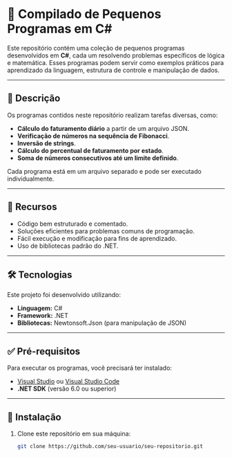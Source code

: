 # 📌 Compilado de Pequenos Programas em C#

Este repositório contém uma coleção de pequenos programas desenvolvidos em **C#**, cada um resolvendo problemas específicos de lógica e matemática. Esses programas podem servir como exemplos práticos para aprendizado da linguagem, estrutura de controle e manipulação de dados.

---

## 📜 Descrição

Os programas contidos neste repositório realizam tarefas diversas, como:
- **Cálculo do faturamento diário** a partir de um arquivo JSON.
- **Verificação de números na sequência de Fibonacci**.
- **Inversão de strings**.
- **Cálculo do percentual de faturamento por estado**.
- **Soma de números consecutivos até um limite definido**.

Cada programa está em um arquivo separado e pode ser executado individualmente.

---

## 🚀 Recursos

- Código bem estruturado e comentado.
- Soluções eficientes para problemas comuns de programação.
- Fácil execução e modificação para fins de aprendizado.
- Uso de bibliotecas padrão do .NET.

---

## 🛠 Tecnologias

Este projeto foi desenvolvido utilizando:
- **Linguagem:** C#
- **Framework:** .NET
- **Bibliotecas:** Newtonsoft.Json (para manipulação de JSON)

---

## ✅ Pré-requisitos

Para executar os programas, você precisará ter instalado:
- [Visual Studio](https://visualstudio.microsoft.com/) ou [Visual Studio Code](https://code.visualstudio.com/)
- **.NET SDK** (versão 6.0 ou superior)

---

## 💾 Instalação

1. Clone este repositório em sua máquina:
   ```sh
   git clone https://github.com/seu-usuario/seu-repositorio.git
